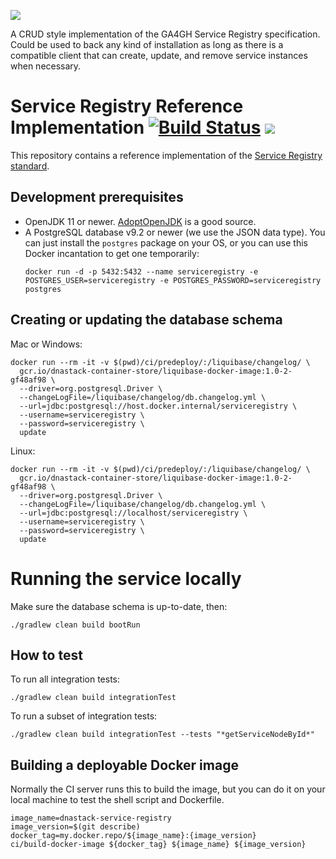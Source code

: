![](https://www.ga4gh.org/wp-content/themes/ga4gh-theme/gfx/GA-logo-horizontal-tag-RGB.svg)

A CRUD style implementation of the GA4GH Service Registry specification. Could be used to back any kind of installation
as long as there is a compatible client that can create, update, and remove service instances when necessary.

# Service Registry Reference Implementation [![Build Status](https://travis-ci.org/ga4gh-discovery/ga4gh-service-registry-impl.svg?branch=develop)](https://travis-ci.org/ga4gh-discovery/ga4gh-service-registry-impl) [![](https://img.shields.io/badge/license-Apache%202-blue.svg)](https://raw.githubusercontent.com/ga4gh-discovery/ga4gh-service-registry-impl/develop/LICENSE)

This repository contains a reference implementation of the [Service Registry standard](https://github.com/ga4gh-discovery/ga4gh-service-registry/).

## Development prerequisites

* OpenJDK 11 or newer. [AdoptOpenJDK](https://adoptopenjdk.net/) is a good source.
* A PostgreSQL database v9.2 or newer (we use the JSON data type). You can just install the `postgres` package on
    your OS, or you can use this Docker incantation to get one temporarily:
    ```
    docker run -d -p 5432:5432 --name serviceregistry -e POSTGRES_USER=serviceregistry -e POSTGRES_PASSWORD=serviceregistry postgres
    ```

## Creating or updating the database schema

Mac or Windows:
```
docker run --rm -it -v $(pwd)/ci/predeploy/:/liquibase/changelog/ \
  gcr.io/dnastack-container-store/liquibase-docker-image:1.0-2-gf48af98 \
  --driver=org.postgresql.Driver \
  --changeLogFile=/liquibase/changelog/db.changelog.yml \
  --url=jdbc:postgresql://host.docker.internal/serviceregistry \
  --username=serviceregistry \
  --password=serviceregistry \
  update
```

Linux:
```
docker run --rm -it -v $(pwd)/ci/predeploy/:/liquibase/changelog/ \
  gcr.io/dnastack-container-store/liquibase-docker-image:1.0-2-gf48af98 \
  --driver=org.postgresql.Driver \
  --changeLogFile=/liquibase/changelog/db.changelog.yml \
  --url=jdbc:postgresql://localhost/serviceregistry \
  --username=serviceregistry \
  --password=serviceregistry \
  update
```

# Running the service locally

Make sure the database schema is up-to-date, then:

```
./gradlew clean build bootRun
```

## How to test

To run all integration tests:

```
./gradlew clean build integrationTest
```

To run a subset of integration tests:

```
./gradlew clean build integrationTest --tests "*getServiceNodeById*"
```

## Building a deployable Docker image

Normally the CI server runs this to build the image, but you can do it on your local machine
to test the shell script and Dockerfile.

```shell script
image_name=dnastack-service-registry
image_version=$(git describe)
docker_tag=my.docker.repo/${image_name}:{image_version}
ci/build-docker-image ${docker_tag} ${image_name} ${image_version}
```
